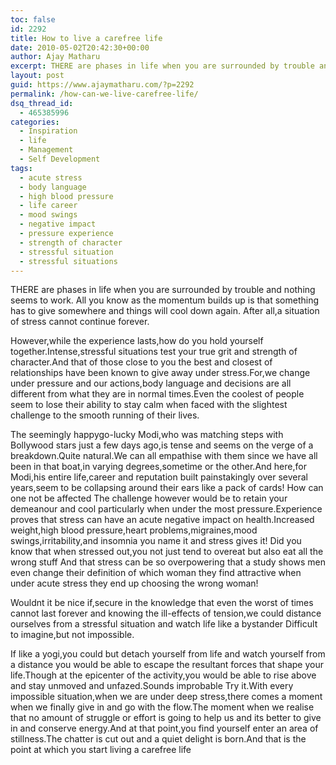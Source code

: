 ```yaml
---
toc: false
id: 2292
title: How to live a carefree life
date: 2010-05-02T20:42:30+00:00
author: Ajay Matharu
excerpt: THERE are phases in life when you are surrounded by trouble and nothing seems to work.detach yourself from life and watch yourself from a distance you would be able to escape the resultant forces
layout: post
guid: https://www.ajaymatharu.com/?p=2292
permalink: /how-can-we-live-carefree-life/
dsq_thread_id:
  - 465385996
categories:
  - Inspiration
  - life
  - Management
  - Self Development
tags:
  - acute stress
  - body language
  - high blood pressure
  - life career
  - mood swings
  - negative impact
  - pressure experience
  - strength of character
  - stressful situation
  - stressful situations
---
```

THERE are phases in life when you are surrounded by trouble and nothing seems to work. All you know as the momentum builds up is that something has to give somewhere and things will cool down again. After all,a situation of stress cannot continue forever.

However,while the experience lasts,how do you hold yourself together.Intense,stressful situations test your true grit and strength of character.And that of those close to you the best and closest of relationships have been known to give away under stress.For,we change under pressure and our actions,body language and decisions are all different from what they are in normal times.Even the coolest of people seem to lose their ability to stay calm when faced with the slightest challenge to the smooth running of their lives.

The seemingly happygo-lucky Modi,who was matching steps with Bollywood stars just a few days ago,is tense and seems on the verge of a breakdown.Quite natural.We can all empathise with them since we have all been in that boat,in varying degrees,sometime or the other.And here,for Modi,his entire life,career and reputation built painstakingly over several years,seem to be collapsing around their ears like a pack of cards! How can one not be affected The challenge however would be to retain your demeanour and cool particularly when under the most pressure.Experience proves that stress can have an acute negative impact on health.Increased weight,high blood pressure,heart problems,migraines,mood swings,irritability,and insomnia you name it and stress gives it! Did you know that when stressed out,you not just tend to overeat but also eat all the wrong stuff And that stress can be so overpowering that a study shows men even change their definition of which woman they find attractive when under acute stress they end up choosing the wrong woman!

Wouldnt it be nice if,secure in the knowledge that even the worst of times cannot last forever and knowing the ill-effects of tension,we could distance ourselves from a stressful situation and watch life like a bystander Difficult to imagine,but not impossible.

If like a yogi,you could but detach yourself from life and watch yourself from a distance you would be able to escape the resultant forces that shape your life.Though at the epicenter of the activity,you would be able to rise above and stay unmoved and unfazed.Sounds improbable Try it.With every impossible situation,when we are under deep stress,there comes a moment when we finally give in and go with the flow.The moment when we realise that no amount of struggle or effort is going to help us and its better to give in and conserve energy.And at that point,you find yourself enter an area of stillness.The chatter is cut out and a quiet delight is born.And that is the point at which you start living a carefree life
